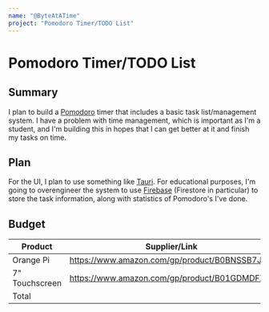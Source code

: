 ```yaml
---
name: "@ByteAtATime"
project: "Pomodoro Timer/TODO List"
---
```


# Pomodoro Timer/TODO List

## Summary

I plan to build a [Pomodoro](https://en.wikipedia.org/wiki/Pomodoro_Technique) timer that includes a basic task list/management system. I have a problem with time management, which is important as I'm a student, and I'm building this in hopes that I can get better at it and finish my tasks on time.

## Plan

For the UI, I plan to use something like [Tauri](https://tauri.app). For educational purposes, I'm going to overengineer the system to use [Firebase](https://firebase.google.com) (Firestore in particular) to store the task information, along with statistics of Pomodoro's I've done.

## Budget

| Product         | Supplier/Link                         | Cost   |
| --------------- | ------------------------------------- | ------ |
| Orange Pi       | https://www.amazon.com/gp/product/B0BNSSB7JV/ | $150.99  |
| 7" Touchscreen  | https://www.amazon.com/gp/product/B01GDMDFZA/ | $63.99 |
| Total           |                                       | $214.98 |
